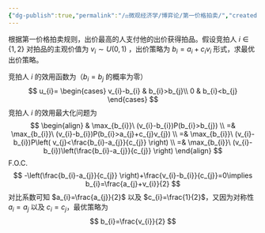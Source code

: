 ```yaml
---
{"dg-publish":true,"permalink":"/⚖️微观经济学/博弈论/第一价格拍卖/","created":"2024-10-12T10:25:06.000+08:00","updated":"2024-10-12T10:25:06.000+08:00"}
---
```


根据第一价格拍卖规则，出价最高的人支付他的出价获得拍品。假设竞拍人 $i\in \{ 1,2 \}$ 对拍品的主观价值为 $v_{i}\sim U(0,1)$ ，出价策略为 $b_{i}=a_{i}+c_{i}v_{i}$ 形式，求最优出价策略。

竞拍人 $i$ 的效用函数为（$b_{i}=b_{j}$ 的概率为零）
$$
u_{i}=
\begin{cases}
v_{i}-b_{i}  & b_{i}>b_{j}\\
0 & b_{i}<b_{j}
\end{cases}
$$
竞拍人 $i$ 的效用最大化问题为
$$
\begin{align}
& \max_{b_{i}}\ (v_{i}-b_{i})P(b_{i}>b_{j}) \\
=& \max_{b_{i}}\ (v_{i}-b_{i})P(b_{i}>a_{j}+c_{j}v_{j}) \\
=& \max_{b_{i}}\ (v_{i}-b_{i})P\left( v_{j}<\frac{b_{i}-a_{j}}{c_{j}} \right) \\
=& \max_{b_{i}}\ (v_{i}-b_{i})\left(\frac{b_{i}-a_{j}}{c_{j}} \right)
\end{align}
$$
F.O.C.
$$
-\left(\frac{b_{i}-a_{j}}{c_{j}} \right)+\frac{v_{i}-b_{i}}{c_{j}}=0\implies b_{i}=\frac{a_{j}+v_{i}}{2}
$$
对比系数可知 $a_{i}=\frac{a_{j}}{2}$ 以及 $c_{i}=\frac{1}{2}$，又因为对称性 $a_{i}=a_{j}$ 以及 $c_{i}=c_{j}$，最优策略为
$$
b_{i}=\frac{v_{i}}{2}
$$

